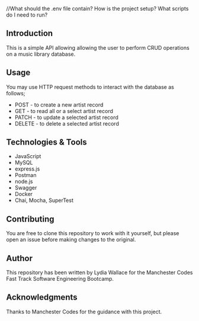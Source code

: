 

//What should the .env file contain? How is the project setup? What scripts do I need to run?


## Introduction

This is a simple API allowing allowing the user to perform CRUD operations on a music library database.



## Usage

You may use HTTP request methods to interact with the database as follows;
- POST - to create a new artist record
- GET - to read all or a select artist record
- PATCH - to update a selected artist record
- DELETE - to delete a selected artist record


## Technologies & Tools

- JavaScript
- MySQL
- express.js
- Postman
- node.js
- Swagger
- Docker
- Chai, Mocha, SuperTest


## Contributing

You are free to clone this repository to work with it yourself, but please open an issue before making changes to the original.


## Author

This repository has been written by Lydia Wallace for the Manchester Codes Fast Track Software Engineering Bootcamp.


## Acknowledgments

Thanks to Manchester Codes for the guidance with this project.
